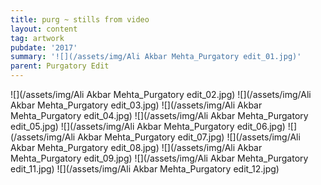 ```yaml
---
title: purg ~ stills from video
layout: content
tag: artwork
pubdate: '2017'
summary: '![](/assets/img/Ali Akbar Mehta_Purgatory edit_01.jpg)'
parent: Purgatory Edit
---
```

![](/assets/img/Ali Akbar Mehta_Purgatory edit_02.jpg)
![](/assets/img/Ali Akbar Mehta_Purgatory edit_03.jpg)
![](/assets/img/Ali Akbar Mehta_Purgatory edit_04.jpg)
![](/assets/img/Ali Akbar Mehta_Purgatory edit_05.jpg)
![](/assets/img/Ali Akbar Mehta_Purgatory edit_06.jpg)
![](/assets/img/Ali Akbar Mehta_Purgatory edit_07.jpg)
![](/assets/img/Ali Akbar Mehta_Purgatory edit_08.jpg)
![](/assets/img/Ali Akbar Mehta_Purgatory edit_09.jpg)
![](/assets/img/Ali Akbar Mehta_Purgatory edit_11.jpg)
![](/assets/img/Ali Akbar Mehta_Purgatory edit_12.jpg)
